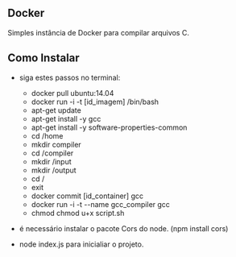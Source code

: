 ## Docker ##
Simples instância de Docker para compilar arquivos C.

## Como Instalar ##

* siga estes passos no terminal: 
    - docker pull ubuntu:14.04
    - docker run -i -t [id_imagem] /bin/bash
    - apt-get update
    - apt-get install -y gcc
    - apt-get install -y software-properties-common
    - cd /home
    - mkdir compiler
    - cd /compiler
    - mkdir /input
    - mkdir /output
    - cd /
    - exit
    - docker commit [id_container] gcc
    - docker run -i -t --name gcc_compiler  gcc 
    - chmod chmod u+x script.sh
    
* é necessário instalar o pacote Cors do node. (npm install cors)
* node index.js para inicialiar o projeto.